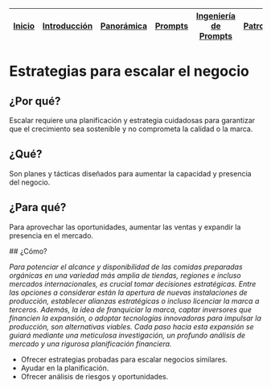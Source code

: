 <div align=right>

|[Inicio](/README.md)|[Introducción](/documentos/intro.md)|[Panorámica](/documentos/panorámica.md)|[Prompts](/documentos/prompts/README.md)|[Ingeniería de Prompts](/documentos/ingenieriaDePrompts/README.md)|[Patrones](/documentos/ingenieriaDePrompts/patrones/README.md)|[Casos de Uso](/documentos/casosDeUso/README.md)|
|-|-|-|-|-|-|-

</div>

# Estrategias para escalar el negocio

## ¿Por qué?

Escalar requiere una planificación y estrategia cuidadosas para garantizar que el crecimiento sea sostenible y no comprometa la calidad o la marca.

## ¿Qué?

Son planes y tácticas diseñados para aumentar la capacidad y presencia del negocio.

## ¿Para qué?

Para aprovechar las oportunidades, aumentar las ventas y expandir la presencia en el mercado.

## ¿Cómo?

*Para potenciar el alcance y disponibilidad de las comidas preparadas orgánicas en una variedad más amplia de tiendas, regiones e incluso mercados internacionales, es crucial tomar decisiones estratégicas. Entre las opciones a considerar están la apertura de nuevas instalaciones de producción, establecer alianzas estratégicas o incluso licenciar la marca a terceros. Además, la idea de franquiciar la marca, captar inversores que financien la expansión, o adoptar tecnologías innovadoras para impulsar la producción, son alternativas viables. Cada paso hacia esta expansión se guiará mediante una meticulosa investigación, un profundo análisis de mercado y una rigurosa planificación financiera.*

- Ofrecer estrategias probadas para escalar negocios similares.
- Ayudar en la planificación.
- Ofrecer análisis de riesgos y oportunidades.
